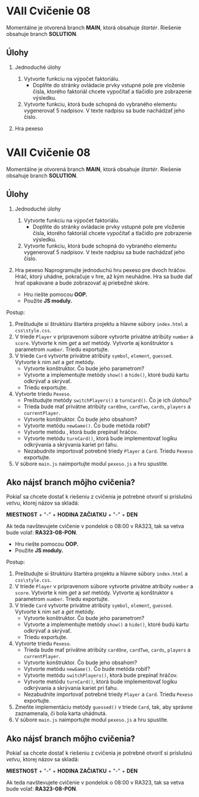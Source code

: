 # VAII Cvičenie 08

Momentálne je otvorená branch __MAIN__, ktorá obsahuje _štartér_. Riešenie obsahuje branch  __SOLUTION__.

## Úlohy

1. Jednoduché úlohy
   1. Vytvorte funkciu na výpočet faktoriálu.
      * Doplňte do stránky ovládacie prvky vstupné pole pre vloženie čísla, ktorého faktoriál chcete vypočítať a
        tlačidlo pre zobrazenie výsledku.
   2. Vytvorte funkciu, ktorá bude schopná do vybraného elementu vygenerovať 5 nadpisov. V texte nadpisu sa bude
      nachádzať jeho číslo.


2. Hra pexeso
# VAII Cvičenie 08

Momentálne je otvorená branch __MAIN__, ktorá obsahuje _štartér_. Riešenie obsahuje branch  __SOLUTION__.

## Úlohy

1. Jednoduché úlohy
   1. Vytvorte funkciu na výpočet faktoriálu.
      * Doplňte do stránky ovládacie prvky vstupné pole pre vloženie čísla, ktorého faktoriál chcete vypočítať a
        tlačidlo pre zobrazenie výsledku.
   2. Vytvorte funkciu, ktorá bude schopná do vybraného elementu vygenerovať 5 nadpisov. V texte nadpisu sa bude
      nachádzať jeho číslo.


2. Hra pexeso
   Naprogramujte jednoduchú hru pexeso pre dvoch hráčov. Hráč, ktorý uhádne, pokračuje v hre, až kým neuhádne. Hra sa bude dať hrať
   opakovane a bude zobrazovať aj priebežné skóre.
   * Hru riešte pomocou __OOP.__
   * Použite __JS moduly.__

Postup:
1. Preštudujte si štruktúru štartéra projektu a hlavne súbory `index.html` a `css\style.css`.
2. V triede `Player` v pripravenom súbore vytvorte privátne atribúty `number` a `score`. Vytvorte k nim _get_ a _set_
   metódy. Vytvorte aj konštruktor s parametrom `number`. Triedu exportujte.
3. V triede `Card` vytvorte privátne atribúty `symbol`, `element`, `guessed`. Vytvorte k nim _set_ a _get_ metódy.
   * Vytvorte konštruktor. Čo bude jeho parametrom?
   * Vytvorte a implementujte metódy `show()` a `hide()`, ktoré budú kartu odkrývať a skrývať.
   * Triedu exportujte.
4. Vytvorte triedu `Pexeso`.
   * Preštudujte metódy `switchPlayers()` a `turnCard()`. Čo je ich úlohou?  
   * Trieda bude mať privátne atribúty `cardOne`, `cardTwo`, `cards`, `players` a `currentPlayer`.
   * Vytvorte konštruktor. Čo bude jeho obsahom?
   * Vytvorte metódu `newGame()`. Čo bude metóda robiť?
   * Vytvorte metódu , ktorá bude prepínať hráčov.
   * Vytvorte metódu `turnCard()`, ktorá bude implementovať logiku odkrývania a skrývania kariet pri ťahu.
   * Nezabudnite importovať potrebné triedy `Player` a `Card`. Triedu `Pexeso` exportujte.
5. V súbore `main.js` naimportujte modul `pexeso.js` a hru spustite.


## Ako nájsť branch môjho cvičenia?

Pokiaľ sa chcete dostať k riešeniu z cvičenia je potrebné otvoriť si príslušnú _vetvu_, ktorej názov sa skladá:

__MIESTNOST__ + "-" + __HODINA ZAČIATKU__ + "-" + __DEN__

Ak teda navštevujete cvičenie v pondelok o 08:00 v RA323, tak sa vetva bude volať: __RA323-08-PON__.
* Hru riešte pomocou __OOP.__
* Použite __JS moduly.__

Postup:
1. Preštudujte si štruktúru štartéra projektu a hlavne súbory `index.html` a `css\style.css`.
2. V triede `Player` v pripravenom súbore vytvorte privátne atribúty `number` a `score`. Vytvorte k nim _get_ a _set_
   metódy. Vytvorte aj konštruktor s parametrom `number`. Triedu exportujte.
3. V triede `Card` vytvorte privátne atribúty `symbol`, `element`, `guessed`. Vytvorte k nim _set_ a _get_ metódy.
   * Vytvorte konštruktor. Čo bude jeho parametrom?
   * Vytvorte a implementujte metódy `show()` a `hide()`, ktoré budú kartu odkrývať a skrývať.
   * Triedu exportujte.
4. Vytvorte triedu `Pexeso`.
   * Trieda bude mať privátne atribúty `cardOne`, `cardTwo`, `cards`, `players` a `currentPlayer`.
   * Vytvorte konštruktor. Čo bude jeho obsahom?
   * Vytvorte metódu `newGame()`. Čo bude metóda robiť?
   * Vytvorte metódu `switchPlayers()`, ktorá bude prepínať hráčov.
   * Vytvorte metódu `turnCard()`, ktorá bude implementovať logiku odkrývania a skrývania kariet pri ťahu.
   * Nezabudnite importovať potrebné triedy `Player` a `Card`. Triedu `Pexeso` exportujte.
5. Zmeňte implementáciu metódy `guessed()` v triede `Card`, tak, aby správne zaznamenala, či bola karta uhádnutá.
6. V súbore `main.js` naimportujte modul `pexeso.js` a hru spustite.


## Ako nájsť branch môjho cvičenia?

Pokiaľ sa chcete dostať k riešeniu z cvičenia je potrebné otvoriť si príslušnú _vetvu_, ktorej názov sa skladá:

__MIESTNOST__ + "-" + __HODINA ZAČIATKU__ + "-" + __DEN__

Ak teda navštevujete cvičenie v pondelok o 08:00 v RA323, tak sa vetva bude volať: __RA323-08-PON__.